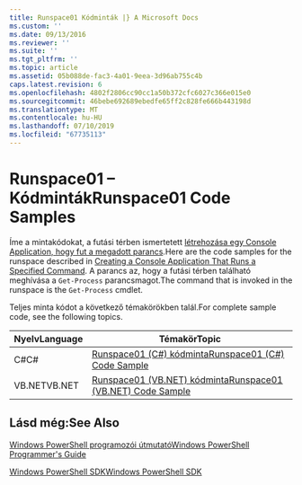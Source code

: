 ```yaml
---
title: Runspace01 Kódminták |} A Microsoft Docs
ms.custom: ''
ms.date: 09/13/2016
ms.reviewer: ''
ms.suite: ''
ms.tgt_pltfrm: ''
ms.topic: article
ms.assetid: 05b088de-fac3-4a01-9eea-3d96ab755c4b
caps.latest.revision: 6
ms.openlocfilehash: 4802f2806cc90cc1a50b372cfc6027c366e015e0
ms.sourcegitcommit: 46bebe692689ebedfe65ff2c828fe666b443198d
ms.translationtype: MT
ms.contentlocale: hu-HU
ms.lasthandoff: 07/10/2019
ms.locfileid: "67735113"
---
```

# <a name="runspace01-code-samples"></a><span data-ttu-id="c2daf-102">Runspace01 – Kódminták</span><span class="sxs-lookup"><span data-stu-id="c2daf-102">Runspace01 Code Samples</span></span>

<span data-ttu-id="c2daf-103">Íme a mintakódokat, a futási térben ismertetett [létrehozása egy Console Application, hogy fut a megadott parancs](/dotnet/csharp/programming-guide/inside-a-program/hello-world-your-first-program).</span><span class="sxs-lookup"><span data-stu-id="c2daf-103">Here are the code samples for the runspace described in [Creating a Console Application That Runs a Specified Command](/dotnet/csharp/programming-guide/inside-a-program/hello-world-your-first-program).</span></span> <span data-ttu-id="c2daf-104">A parancs az, hogy a futási térben található meghívása a `Get-Process` parancsmagot.</span><span class="sxs-lookup"><span data-stu-id="c2daf-104">The command that is invoked in the runspace is the `Get-Process` cmdlet.</span></span>

<span data-ttu-id="c2daf-105">Teljes minta kódot a következő témakörökben talál.</span><span class="sxs-lookup"><span data-stu-id="c2daf-105">For complete sample code, see the following topics.</span></span>

|<span data-ttu-id="c2daf-106">Nyelv</span><span class="sxs-lookup"><span data-stu-id="c2daf-106">Language</span></span>|<span data-ttu-id="c2daf-107">Témakör</span><span class="sxs-lookup"><span data-stu-id="c2daf-107">Topic</span></span>|
|--------------|-----------|
|<span data-ttu-id="c2daf-108">C#</span><span class="sxs-lookup"><span data-stu-id="c2daf-108">C#</span></span>|[<span data-ttu-id="c2daf-109">Runspace01 (C#) kódminta</span><span class="sxs-lookup"><span data-stu-id="c2daf-109">Runspace01 (C#) Code Sample</span></span>](./runspace01-csharp-code-sample.md)|
|<span data-ttu-id="c2daf-110">VB.NET</span><span class="sxs-lookup"><span data-stu-id="c2daf-110">VB.NET</span></span>|[<span data-ttu-id="c2daf-111">Runspace01 (VB.NET) kódminta</span><span class="sxs-lookup"><span data-stu-id="c2daf-111">Runspace01 (VB.NET) Code Sample</span></span>](./runspace01-vb-net-code-sample.md)|

## <a name="see-also"></a><span data-ttu-id="c2daf-112">Lásd még:</span><span class="sxs-lookup"><span data-stu-id="c2daf-112">See Also</span></span>

[<span data-ttu-id="c2daf-113">Windows PowerShell programozói útmutató</span><span class="sxs-lookup"><span data-stu-id="c2daf-113">Windows PowerShell Programmer's Guide</span></span>](./windows-powershell-programmer-s-guide.md)

[<span data-ttu-id="c2daf-114">Windows PowerShell SDK</span><span class="sxs-lookup"><span data-stu-id="c2daf-114">Windows PowerShell SDK</span></span>](../windows-powershell-reference.md)